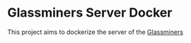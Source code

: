 # Glassminers Server Docker

This project aims to dockerize the server of the [Glassminers](https://github.com/surrealtm/Glassminers)
